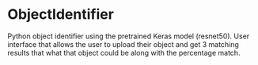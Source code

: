 # ObjectIdentifier
Python object identifier using the pretrained Keras model (resnet50). User interface that allows the user to upload their object and get 3 matching results that what that object could be along with the percentage match.
